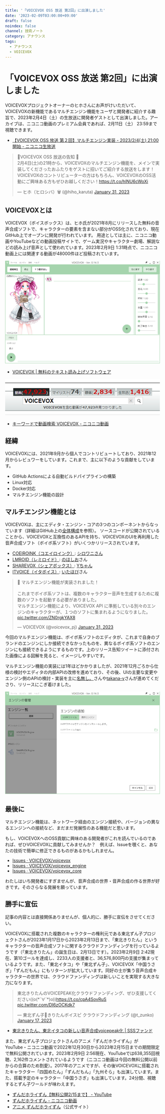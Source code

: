```yaml
---
title: '「VOICEVOX OSS 放送 第2回」に出演しました'
date: '2023-02-09T03:00:00+09:00'
draft: false
noindex: false
channel: 技術ノート
category: アナウンス
tags:
  - アナウンス
  - VOICEVOX
---
```

# 「VOICEVOX OSS 放送 第2回」に出演しました

VOICEVOXプロジェクトオーナーのヒホさんにお声がけいただいて、
VOICEVOXの新機能であるマルチエンジン機能をユーザと開発者に紹介する趣旨で、2023年2月4日（土）の生放送に開発者ゲストとして出演しました。アーカイブは、ニコニコ動画のプレミアム会員であれば、2月11日（土） 23:59まで視聴できます。

- [【VOICEVOX OSS 放送 第２回】マルチエンジン実装 - 2023/2/4(土) 21:00開始 - ニコニコ生放送]()

<blockquote class="twitter-tweet"><p lang="ja" dir="ltr">📢VOICEVOX OSS 放送の告知 📢<br />2月4日(土)の21時から、VOICEVOXのマルチエンジン機能を、メインで実装してくださったおふたりをゲストに招いてご紹介する放送をします！<br />VOICEVOXのコントリビューターの方はもちろん、VOICEVOXのOSS活動にご興味ある方もぜひお越しください！<a href="https://t.co/hlNU6cWoXi">https://t.co/hlNU6cWoXi</a></p>&mdash; ヒホ（ヒロシバ）🗑️ (@hiho_karuta) <a href="https://twitter.com/hiho_karuta/status/1620382357344911360?ref_src=twsrc%5Etfw">January 31, 2023</a></blockquote>

## VOICEVOXとは

VOICEVOX（ボイスボックス）は、ヒホ氏が2021年8月にリリースした無料の音声合成ソフトで、キャラクターの要素を含まない部分がOSS化されており、現在GitHub上でオープンに開発が行われています。
用途としては主に、ニコニコ動画やYouTubeなどの動画投稿サイトで、ゲーム実況やキャラクター劇場、解説などの読み上げ音声として使われています。2023年2月9日 1:31時点で、ニコニコ動画上には関連する動画が48000件ほど投稿されています。

![](images/voicevox_2023-02-09_014600.png)

- [VOICEVOX | 無料のテキスト読み上げソフトウェア](https://voicevox.hiroshiba.jp/)

![](images/voicevox_nicovideo_search_2023-02-09_013100.png)

- [キーワードで動画検索 VOICEVOX - ニコニコ動画](https://www.nicovideo.jp/search/VOICEVOX)

## 経緯

VOICEVOXには、2021年9月から個人でコントリビュートしており、2021年12月からレビュワーをしています。これまで、主に以下のような貢献をしています。

- GitHub Actionsによる自動ビルドパイプラインの構築
- Linux対応
- Docker対応
- マルチエンジン機能の設計

## マルチエンジン機能とは

VOICEVOXは、主にエディタ・エンジン・コアの3つのコンポーネントからなっています（詳細はGitHub上の[全体構成](https://github.com/VOICEVOX/voicevox/blob/a22046c731dbd88794a0e2e0d0a632b977bf5e29/docs/%E5%85%A8%E4%BD%93%E6%A7%8B%E6%88%90.md)を参照）。
ソースコードが公開されていることから、VOICEVOXと互換性のあるAPIを持ち、VOICEVOXのUIを再利用した音声合成ソフト（ボイボ系ソフト）がいくつかリリースされています。

- [COEIROINK（コエイロインク）](https://coeiroink.com/): [シロワニさん](https://twitter.com/shirowanisan)
- [LMROID（レミロイド）](https://lmroidsoftware.wixsite.com/nhoshio): [のほしお](https://twitter.com/ssohsn)さん
- [SHAREVOX（シェアボックス）](https://www.sharevox.app/): [Yちゃん](https://twitter.com/y_chan_dev)
- [ITVOICE（イタボイス）](https://itahobi.booth.pm/items/4374126): [いたほび](https://twitter.com/itahobi)さん

<blockquote class="twitter-tweet"><p lang="ja" dir="ltr">🎉 マルチエンジン機能が実装されました！<br /><br />これまでボイボ系ソフトは、複数のキャラクター音声を生成するために複数のソフトを起動する必要がありました。<br />マルチエンジン機能により、VOICEVOX API に準拠している別々のエンジンのキャラクターが、１つのソフトに集まれるようになりました。 <a href="https://t.co/ZN0rgkYAX8">pic.twitter.com/ZN0rgkYAX8</a></p>&mdash; VOICEVOX (@voicevox_pj) <a href="https://twitter.com/voicevox_pj/status/1620376485025685505?ref_src=twsrc%5Etfw">January 31, 2023</a></blockquote>

今回のマルチエンジン機能は、ボイボ系ソフトのエディタが、これまで自身のブランドのエンジンにしか接続できなかったものを、異なるボイボ系ソフトのエンジンにも接続できるようにするものです。上のリリース告知ツイートに添付された画像による図解を見ると、イメージしやすいです。

マルチエンジン機能の実装には1年ほどかかりましたが、2021年12月ごろから仕様の検討やエディタの内部APIの改修を進めており、その後、UIの主要な変更やエンジン側のAPIの検討・実装を主に[名無し。](https://github.com/sevenc-nanashi)さんや[takana-v](https://github.com/takana-v)さんが進めてくださり、リリースにこぎ着けました。

![](images/voicevox_2023-02-09_014609.png)

## 最後に

マルチエンジン機能は、ネットワーク経由のエンジン接続や、バージョンの異なるエンジンへの接続など、まだまだ発展性のある機能だと思います。

もし、VOICEVOXへのOSS貢献に興味のある開発者がこれを読んでいるのであれば、ぜひVOICEVOXに貢献してみませんか？　例えば、Issueを覗くと、あなたの技術で簡単に修正できるものがあるかもしれません。

- [Issues · VOICEVOX/voicevox](https://github.com/VOICEVOX/voicevox/issues)
- [Issues · VOICEVOX/voicevox_engine](https://github.com/VOICEVOX/voicevox_engine/issues)
- [Issues · VOICEVOX/voicevox_core](https://github.com/VOICEVOX/voicevox_core/issues)

わたしはいち開発者にすぎませんが、音声合成の世界・音声合成の作る世界が好きです。そのさらなる発展を願っています。

## 勝手に宣伝

記事の内容とは直接関係ありませんが、個人的に、勝手に宣伝をさせてください。

VOICEVOXに搭載された複数のキャラクターの権利元である東北ずん子プロジェクトさんが2023年1月17日から2023年2月13日まで、「東北きりたん」というキャラクターの音声合成ソフトに関するクラウドファンディングを行っているようです（「東北きりたん」の誕生日は、2月13日です）。2023年2月9日 2:42現在、第10ゴールを達成し、2233人の支援者と、36,576,800円の支援が集まっているようです。また、「東北イタコ」や「東北ずん子」、VOICEVOX「中国うさぎ」「ずんだもん」にもリターンが拡大しています。同好の士が集う音声合成キャラクターの世界では、クラウドファンディングは新しいことを実現する大きな力になります。

<blockquote class="twitter-tweet"><p lang="ja" dir="ltr">東北きりたんのVOICEPEAK化クラウドファンディング、ぜひ支援してください((o(*´∀`*)o))<a href="https://t.co/cpA4SovRuS">https://t.co/cpA4SovRuS</a> <a href="https://t.co/DI6zOCKdk7">pic.twitter.com/DI6zOCKdk7</a></p>&mdash; 東北ずん子💚きりたんボイスピ クラウドファンディング (@t_zunko) <a href="https://twitter.com/t_zunko/status/1615318033387651073?ref_src=twsrc%5Etfw">January 17, 2023</a></blockquote>

- [東北きりたん、東北イタコの新しい音声合成voicepeak化 | SSSファンド](https://greenfunding.jp/pub/projects/6932)

また、東北ずん子プロジェクトさんのアニメ「ずんだホライずん」がYouTube・ニコニコ動画で2022年12月30日から2023年2月15日までの期間限定で無料公開されています。2023年2月9日 2:56現在、YouTubeでは638,355回視聴、2,162件コメントされているようです（ニコニコ動画は今回の無料公開以前からの合算のため割愛）。2017年のアニメですが、その後VOICEVOXに搭載されたキャラクター「四国めたん」「ずんだもん」「九州そら」も出演しています。また、搭載予定のキャラクター「中国うさぎ」も出演しています。24分間、視聴するとずん子ワールドが味わえます。

- [ずんだホライずん【無料公開2/15まで】 - YouTube](https://www.youtube.com/watch?v=DjGhj1wUBd4)
- [ずんだホライずん - ニコニコ動画](https://www.nicovideo.jp/watch/so32568633)
- [アニメ ずんだホライずん](https://zunko.jp/con_ani.html)（公式サイト）
